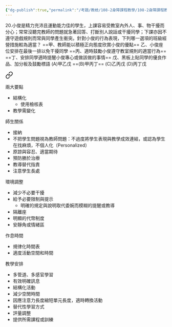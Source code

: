 ```yaml
---
{"dg-publish":true,"permalink":"/考題/教檢/108-2身障課程教學/108-2身障課程教學-第1大題第20題/","tags":["考題","題目","完成"]}
---
```


20.小俊是精力充沛且運動能力佳的學生，上課容易受教室內外人、事、物干擾而分心；常常沒聽完教師的問題就急著回答、打斷別人說話或干擾同學；下課亦因不遵守遊戲規則而常與同學產生衝突。針對小俊的行為表現，下列哪一選項的班級經營措施較為適當？
==甲、教師能以積極正向態度欣賞小俊的優點==
乙、小俊座位安排在最後一排以免干擾同學
==丙、適時鼓勵小俊遵守教室規則的適當行為==
==丁、安排同學適時提醒小俊專心或做該做的事情==
戊、黑板上貼同學的優良作品、加分板及鼓勵標語
(A)甲乙戊 ==(B)甲丙丁== (C)乙丙戊 (D)丙丁戊



<div class="transclusion internal-embed is-loaded"><a class="markdown-embed-link" href="/adhd/" aria-label="Open link"><svg xmlns="http://www.w3.org/2000/svg" width="24" height="24" viewBox="0 0 24 24" fill="none" stroke="currentColor" stroke-width="2" stroke-linecap="round" stroke-linejoin="round" class="svg-icon lucide-link"><path d="M10 13a5 5 0 0 0 7.54.54l3-3a5 5 0 0 0-7.07-7.07l-1.72 1.71"></path><path d="M14 11a5 5 0 0 0-7.54-.54l-3 3a5 5 0 0 0 7.07 7.07l1.71-1.71"></path></svg></a><div class="markdown-embed">




兩大要點
- 結構化
	- 使用檢核表
- 教學需變化

師生關係
- 接納
- 不把學生問題視為教師問題：不過度將學生表現與教學成效連結，或認為學生在找麻煩，不個人化（Personalized）
- 原諒與容忍、適當期待
- 預防勝於治療
- 教導替代指責
- 注意學生長處

環境調整
- 減少不必要干擾
- 給予必要限制與提示
	- 明確的規定與說明取代委婉而模糊的提醒或教導
- 隔離座
- 明顯的代幣制度
- 安靜角或情緒區

作息時間
- 規律化時間表
- 適度活動空間和時間

教學安排
- 多管道、多感官學習
- 有效明確訊息
- 結構化活動
- 減少空閒時間
- 因應注意力長度縮短單元長度，適時轉換活動
- 替代性學習方式
- 評量調整
- 提供所需課程或訓練

</div></div>
